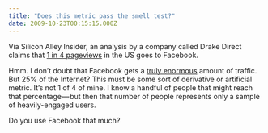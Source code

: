 ```yaml
---
title: "Does this metric pass the smell test?"
date: 2009-10-23T00:15:15.000Z
---
```


Via Silicon Alley Insider, an analysis by a company called Drake Direct claims that [1 in 4 pageviews](http://www.businessinsider.com/henry-blodget-facebook-accounts-for-1-in-4-internet-pageviews-2009-10) in the US goes to Facebook.

Hmm. I don’t doubt that Facebook gets a [truly enormous](/blog/post/StackOverflow-3d3d-Facebook-0001.aspx) amount of traffic. But 25% of the Internet? This must be some sort of derivative or artificial metric. It’s not 1 of 4 of mine. I know a handful of people that might reach that percentage — but then that number of people represents only a sample of heavily-engaged users.

Do you use Facebook that much?
